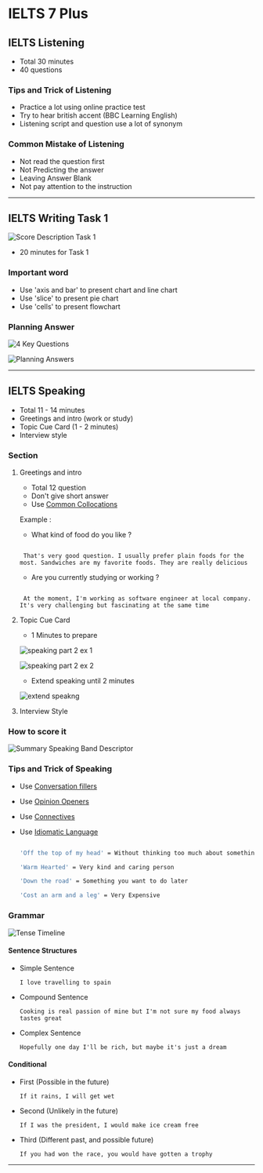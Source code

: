 # IELTS 7 Plus

## IELTS Listening

- Total 30 minutes
- 40 questions

### Tips and Trick of Listening

- Practice a lot using online practice test
- Try to hear british accent (BBC Learning English)
- Listening script and question use a lot of synonym

### Common Mistake of Listening

- Not read the question first
- Not Predicting the answer
- Leaving Answer Blank
- Not pay attention to the instruction

---

## IELTS Writing Task 1

![Score Description Task 1](https://udemy-images.s3.amazonaws.com/redactor/raw/2018-05-08_08-28-13-5fa2816bfdaefb2d0e163e61b679b2a9.JPG)

- 20 minutes for Task 1

### Important word

- Use 'axis and bar' to present chart and line chart
- Use 'slice' to present pie chart
- Use 'cells' to present flowchart

### Planning Answer

![4 Key Questions](./images/4-key-questions.png)

![Planning Answers](./images/planning-answers.png)

---

## IELTS Speaking

- Total 11 - 14 minutes
- Greetings and intro (work or study)
- Topic Cue Card (1 - 2 minutes)
- Interview style

### Section

1. Greetings and intro

   - Total 12 question
   - Don't give short answer
   - Use [Common Collocations](https://www.ieltsbuddy.com/collocation.html)

   Example :
   - What kind of food do you like ?
  
   ```text

    That's very good question. I usually prefer plain foods for the most. Sandwiches are my favorite foods. They are really delicious

   ```

   - Are you currently studying or working ?
  
   ```text

    At the moment, I'm working as software engineer at local company. It's very challenging but fascinating at the same time

   ```

2. Topic Cue Card

    - 1 Minutes to prepare
  
    ![speaking part 2 ex 1](./images/speaking-part-2-ex1.png)

    ![speaking part 2 ex 2](./images/speaking-part-2-ex2.png)
  
   - Extend speaking until 2 minutes

    ![extend speakng](./images/extend-speaking.png)

3. Interview Style

### How to score it

![Summary Speaking Band Descriptor](https://i.udemycdn.com/redactor/raw/2018-05-08_11-14-21-5d6b2be3641863e140f7d8dd2d91532e.jpg)

### Tips and Trick of Speaking

- Use [Conversation fillers](https://www.fluentu.com/blog/english/english-filler-words/)
- Use [Opinion Openers](https://www.youtube.com/watch?v=rV6DXkes7pQ)
- Use [Connectives](https://ielts-up.com/writing/ielts-linking-words.html)
- Use [Idiomatic Language](https://lovetolearnenglish.com/tips-for-ielts-and-toefl/idiomsforieltsspeaking)
  
  ```bash

  'Off the top of my head' = Without thinking too much about something

  'Warm Hearted' = Very kind and caring person

  'Down the road' = Something you want to do later

  'Cost an arm and a leg' = Very Expensive

  ```

### Grammar

![Tense Timeline](./images/english-tenses-timeline.jpg)

#### Sentence Structures

- Simple Sentence

  ```text
  I love travelling to spain
  ```

- Compound Sentence

  ```text
  Cooking is real passion of mine but I'm not sure my food always tastes great
  ```

- Complex Sentence

  ```text
  Hopefully one day I'll be rich, but maybe it's just a dream
  ```

#### Conditional

- First (Possible in the future)

  ```text
  If it rains, I will get wet
  ```

- Second (Unlikely in the future)

  ```text
  If I was the president, I would make ice cream free
  ```

- Third (Different past, and possible future)

  ```text
  If you had won the race, you would have gotten a trophy
  ```

---
